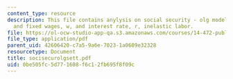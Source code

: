```yaml
---
content_type: resource
description: This file contains anylysis on social security - olg models with certainity
  and fixed wages, w, and interest rate, r, inelastic labor.
file: https://ol-ocw-studio-app-qa.s3.amazonaws.com/courses/14-472-public-economics-ii-spring-2004/0be505fc5d771608f6c12fb695f8f09c_socisecurolgsett.pdf
file_type: application/pdf
parent_uid: 42606420-c7a5-9a6e-7023-1a0609e32328
resourcetype: Document
title: socisecurolgsett.pdf
uid: 0be505fc-5d77-1608-f6c1-2fb695f8f09c
---
```

